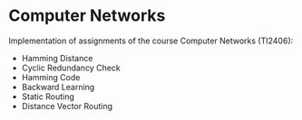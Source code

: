 # Computer Networks

Implementation of assignments of the course Computer Networks (TI2406):
  - Hamming Distance
  - Cyclic Redundancy Check
  - Hamming Code
  - Backward Learning
  - Static Routing
  - Distance Vector Routing
